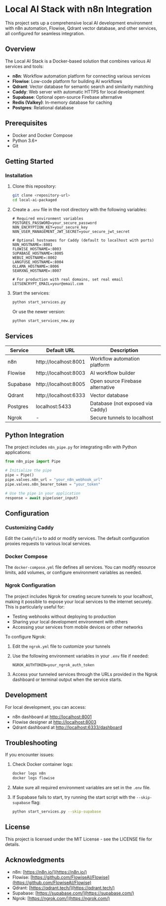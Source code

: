 # Local AI Stack with n8n Integration

This project sets up a comprehensive local AI development environment with n8n automation, Flowise, Qdrant vector database, and other services, all configured for seamless integration.

## Overview

The Local AI Stack is a Docker-based solution that combines various AI services and tools:

- **n8n**: Workflow automation platform for connecting various services
- **Flowise**: Low-code platform for building AI workflows
- **Qdrant**: Vector database for semantic search and similarity matching
- **Caddy**: Web server with automatic HTTPS for local development
- **Supabase**: Optional open-source Firebase alternative
- **Redis (Valkey)**: In-memory database for caching
- **Postgres**: Relational database

## Prerequisites

- Docker and Docker Compose
- Python 3.6+
- Git

## Getting Started

### Installation

1. Clone this repository:
   ```bash
   git clone <repository-url>
   cd local-ai-packaged
   ```

2. Create a `.env` file in the root directory with the following variables:
   ```
   # Required environment variables
   POSTGRES_PASSWORD=your_secure_password
   N8N_ENCRYPTION_KEY=your_secure_key
   N8N_USER_MANAGEMENT_JWT_SECRET=your_secure_jwt_secret
   
   # Optional hostnames for Caddy (default to localhost with ports)
   N8N_HOSTNAME=:8001
   FLOWISE_HOSTNAME=:8003
   SUPABASE_HOSTNAME=:8005
   WEBUI_HOSTNAME=:8002
   LANGFUSE_HOSTNAME=:8004
   OLLAMA_HOSTNAME=:8006
   SEARXNG_HOSTNAME=:8007
   
   # For production with real domains, set real email
   LETSENCRYPT_EMAIL=your@email.com
   ```

3. Start the services:
   ```bash
   python start_services.py
   ```
   
   Or use the newer version:
   ```bash
   python start_services_new.py
   ```

## Services

| Service    | Default URL              | Description                        |
|------------|--------------------------|-----------------------------------|
| n8n        | http://localhost:8001    | Workflow automation platform       |
| Flowise    | http://localhost:8003    | AI workflow builder               |
| Supabase   | http://localhost:8005    | Open source Firebase alternative  |
| Qdrant     | http://localhost:6333    | Vector database                   |
| Postgres   | localhost:5433           | Database (not exposed via Caddy)   |
| Ngrok      | -                        | Secure tunnels to localhost        |

## Python Integration

The project includes `n8n_pipe.py` for integrating n8n with Python applications:

```python
from n8n_pipe import Pipe

# Initialize the pipe
pipe = Pipe()
pipe.valves.n8n_url = "your_n8n_webhook_url"
pipe.valves.n8n_bearer_token = "your_token"

# Use the pipe in your application
response = await pipe(user_input)
```

## Configuration

### Customizing Caddy

Edit the `Caddyfile` to add or modify services. The default configuration proxies requests to various local services.

### Docker Compose

The `docker-compose.yml` file defines all services. You can modify resource limits, add volumes, or configure environment variables as needed.

### Ngrok Configuration

The project includes Ngrok for creating secure tunnels to your localhost, making it possible to expose your local services to the internet securely. This is particularly useful for:

- Testing webhooks without deploying to production
- Sharing your local development environment with others
- Accessing your services from mobile devices or other networks

To configure Ngrok:

1. Edit the `ngrok.yml` file to customize your tunnels
2. Use the following environment variables in your `.env` file if needed:
   ```
   NGROK_AUTHTOKEN=your_ngrok_auth_token
   ```

3. Access your tunneled services through the URLs provided in the Ngrok dashboard or terminal output when the service starts.

## Development

For local development, you can access:

- n8n dashboard at [http://localhost:8001](http://localhost:8001)
- Flowise designer at [http://localhost:8003](http://localhost:8003)
- Qdrant dashboard at [http://localhost:6333/dashboard](http://localhost:6333/dashboard)

## Troubleshooting

If you encounter issues:

1. Check Docker container logs:

   ```bash
   docker logs n8n
   docker logs flowise
   ```

2. Make sure all required environment variables are set in the `.env` file.

3. If Supabase fails to start, try running the start script with the `--skip-supabase` flag:

   ```bash
   python start_services.py --skip-supabase
   ```

## License

This project is licensed under the MIT License - see the LICENSE file for details.

## Acknowledgments

- n8n: [https://n8n.io/](https://n8n.io/)
- Flowise: [https://github.com/FlowiseAI/Flowise](https://github.com/FlowiseAI/Flowise)
- Qdrant: [https://qdrant.tech/](https://qdrant.tech/)
- Supabase: [https://supabase.com/](https://supabase.com/)
- Ngrok: [https://ngrok.com/](https://ngrok.com/)